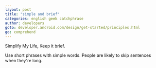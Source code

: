 ```yaml
---
layout: post
title: "simple and brief"
categories: english geek catchphrase 
author: developers
goto: developer.android.com/design/get-started/principles.html
go: comprehend
---
```


Simplify My Life, Keep it brief. <!-- more -->

Use short phrases with simple words. People are likely to skip sentences when they're long.
